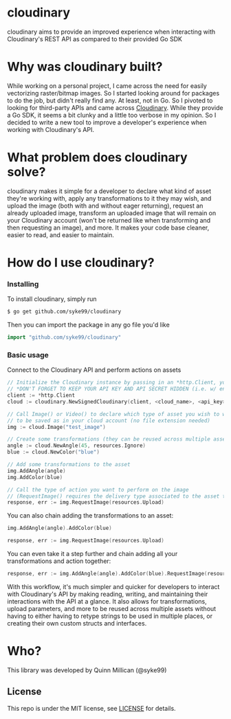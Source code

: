 # cloudinary
cloudinary aims to provide an improved experience when interacting with Cloudinary's REST API as compared to their provided Go SDK

Why was cloudinary built?
====
While working on a personal project, I came across the need for easily vectorizing raster/bitmap images. So I started looking around for packages to do the job, but didn't really find any. At least, not in Go.
So I pivoted to looking for third-party APIs and came across [Cloudinary](https://cloudinary.com/). While they provide a Go SDK, it seems a bit clunky and a little too verbose in my opinion. So I decided to
write a new tool to improve a developer's experience when working with Cloudinary's API.

What problem does cloudinary solve?
=====
cloudinary makes it simple for a developer to declare what kind of asset they're working with, apply any transformations to it they may wish, and upload the image (both with and without eager returning),
request an already uploaded image, transform an uploaded image that will remain on your Cloudinary account (won't be returned like when transforming and then requesting an image), and more. It makes
your code base cleaner, easier to read, and easier to maintain.



How do I use cloudinary?
====

### Installing
To install cloudinary, simply run

```bash
$ go get github.com/syke99/cloudinary
```

Then you can import the package in any go file you'd like

```go
import "github.com/syke99/cloudinary"
```

### Basic usage

Connect to the Cloudinary API and perform actions on assets

```go
// Initialize the Cloudinary instance by passing in an *http.Client, your Cloudinary cloud name, API Key, and API Secret
// *DON'T FORGET TO KEEP YOUR API KEY AND API SECRET HIDDEN (i.e. w/ environment variables)*
client := *http.Client
cloud := cloudinary.NewSignedCloudinary(client, <cloud_name>, <api_key>, <api_secret>)

// Call Image() or Video() to declare which type of asset you wish to work with, along with the name that you want your image
// to be saved as in your cloud account (no file extension needed)
img := cloud.Image("test_image")

// Create some transformations (they can be reused across multiple assets)
angle := cloud.NewAngle(45, resources.Ignore)
blue := cloud.NewColor("blue")

// Add some transformations to the asset
img.AddAngle(angle)
img.AddColor(blue)

// Call the type of action you want to perform on the image
// (RequestImage() requires the delivery type associated to the asset to be passed in)
response, err := img.RequestImage(resources.Upload)
```

You can also chain adding the transformations to an asset:

```go
img.AddAngle(angle).AddColor(blue)

response, err := img.RequestImage(resources.Upload)
```

You can even take it a step further and chain adding all your transformations and action together:

```go
response, err := img.AddAngle(angle).AddColor(blue).RequestImage(resources.Upload)
```


With this workflow, it's much simpler and quicker for developers to interact with Cloudinary's API by making reading, writing, and maintaining their interactions with the API at a glance. It also allows
for transformations, upload parameters, and more to be reused across multiple assets without having to either having to retype strings to be used in multiple places, or creating their own custom structs and
interfaces.


Who?
====

This library was developed by Quinn Millican (@syke99)


## License

This repo is under the MIT license, see [LICENSE](LICENSE) for details.